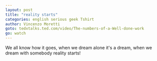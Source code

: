 ```yaml
---
layout: post
title: "reality starts"
categories: english serious geek Tshirt
author: Vincenzo Moretti
goto: tedxtalks.ted.com/video/The-numbers-of-a-Well-done-work
go: watch
---
```

We all know how it goes, when we dream alone it's a dream, when we dream with somebody reality starts!

